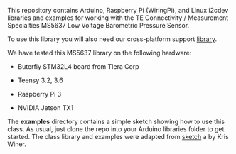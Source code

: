 This repository contains Arduino, Raspberry Pi (WiringPi), and Linux i2cdev
libraries and examples for working with the TE Connectivity / Measurement
Specialties MS5637 Low Voltage Barometric Pressure Sensor.

To use this library you will also need our cross-platform support 
[library](https://github.com/simondlevy/CrossPlatformDataBus).

We have tested this MS5637 library on the following hardware:

* Buterfly STM32L4 board from Tlera Corp

* Teensy 3.2, 3.6

* Raspberry Pi 3

* NVIDIA Jetson TX1

The <b>examples</b> directory contains a simple sketch showing how to use this class. As usual, just clone the repo
into your Arduino libraries folder to get started. The class library and
examples were adapted from  [sketch](https://raw.githubusercontent.com/kriswiner/MPU9250/master/MPU9250_MS5637_AHRS_t3.ino) a by Kris Winer.
